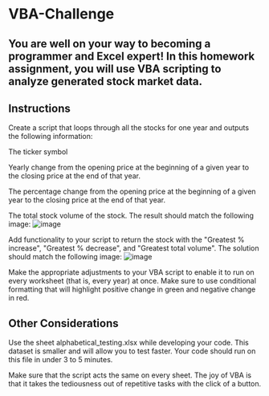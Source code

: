 # VBA-Challenge

## You are well on your way to becoming a programmer and Excel expert! In this homework assignment, you will use VBA scripting to analyze generated stock market data.

## Instructions
Create a script that loops through all the stocks for one year and outputs the following information:

The ticker symbol

Yearly change from the opening price at the beginning of a given year to the closing price at the end of that year.

The percentage change from the opening price at the beginning of a given year to the closing price at the end of that year.

The total stock volume of the stock. The result should match the following image:
![image](https://user-images.githubusercontent.com/113127015/222721146-b12af891-020b-4ab0-9773-a43f8f1f65ac.png)

Add functionality to your script to return the stock with the "Greatest % increase", "Greatest % decrease", and "Greatest total volume". The solution should match the following image:
![image](https://user-images.githubusercontent.com/113127015/223604793-6eb158bf-4a86-493e-967c-241b34a6c313.png)

Make the appropriate adjustments to your VBA script to enable it to run on every worksheet (that is, every year) at once.
Make sure to use conditional formatting that will highlight positive change in green and negative change in red.

## Other Considerations
Use the sheet alphabetical_testing.xlsx while developing your code. This dataset is smaller and will allow you to test faster. Your code should run on this file in under 3 to 5 minutes.

Make sure that the script acts the same on every sheet. The joy of VBA is that it takes the tediousness out of repetitive tasks with the click of a button.
